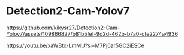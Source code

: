 # Detection2-Cam-Yolov7

https://github.com/kikysr27/Detection2-Cam-Yolov7/assets/109866827/b81b5fef-9d2d-462b-b7a0-cfe2274a4936

https://youtu.be/xaWBtx-LmMU?si=M7Pj6ar5GC2iESCe
